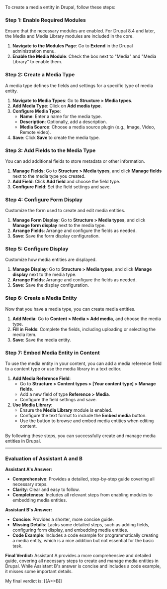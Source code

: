 
To create a media entity in Drupal, follow these steps:

### Step 1: Enable Required Modules
Ensure that the necessary modules are enabled. For Drupal 8.4 and later, the Media and Media Library modules are included in the core.

1. **Navigate to the Modules Page**: Go to **Extend** in the Drupal administration menu.
2. **Enable the Media Module**: Check the box next to "Media" and "Media Library" to enable them.

### Step 2: Create a Media Type
A media type defines the fields and settings for a specific type of media entity.

1. **Navigate to Media Types**: Go to **Structure > Media types**.
2. **Add Media Type**: Click on **Add media type**.
3. **Configure Media Type**:
   - **Name**: Enter a name for the media type.
   - **Description**: Optionally, add a description.
   - **Media Source**: Choose a media source plugin (e.g., Image, Video, Remote video).
4. **Save**: Click **Save** to create the media type.

### Step 3: Add Fields to the Media Type
You can add additional fields to store metadata or other information.

1. **Manage Fields**: Go to **Structure > Media types**, and click **Manage fields** next to the media type you created.
2. **Add Field**: Click **Add field** and choose the field type.
3. **Configure Field**: Set the field settings and save.

### Step 4: Configure Form Display
Customize the form used to create and edit media entities.

1. **Manage Form Display**: Go to **Structure > Media types**, and click **Manage form display** next to the media type.
2. **Arrange Fields**: Arrange and configure the fields as needed.
3. **Save**: Save the form display configuration.

### Step 5: Configure Display
Customize how media entities are displayed.

1. **Manage Display**: Go to **Structure > Media types**, and click **Manage display** next to the media type.
2. **Arrange Fields**: Arrange and configure the fields as needed.
3. **Save**: Save the display configuration.

### Step 6: Create a Media Entity
Now that you have a media type, you can create media entities.

1. **Add Media**: Go to **Content > Media > Add media**, and choose the media type.
2. **Fill in Fields**: Complete the fields, including uploading or selecting the media item.
3. **Save**: Save the media entity.

### Step 7: Embed Media Entity in Content
To use the media entity in your content, you can add a media reference field to a content type or use the media library in a text editor.

1. **Add Media Reference Field**:
   - Go to **Structure > Content types > [Your content type] > Manage fields**.
   - Add a new field of type **Reference > Media**.
   - Configure the field settings and save.
2. **Use Media Library**:
   - Ensure the **Media Library** module is enabled.
   - Configure the text format to include the **Embed media** button.
   - Use the button to browse and embed media entities when editing content.

By following these steps, you can successfully create and manage media entities in Drupal.

---

### Evaluation of Assistant A and B

**Assistant A's Answer:**
- **Comprehensive**: Provides a detailed, step-by-step guide covering all necessary steps.
- **Clarity**: Clear and easy to follow.
- **Completeness**: Includes all relevant steps from enabling modules to embedding media entities.

**Assistant B's Answer:**
- **Concise**: Provides a shorter, more concise guide.
- **Missing Details**: Lacks some detailed steps, such as adding fields, configuring form display, and embedding media entities.
- **Code Example**: Includes a code example for programmatically creating a media entity, which is a nice addition but not essential for the basic task.

**Final Verdict:**
Assistant A provides a more comprehensive and detailed guide, covering all necessary steps to create and manage media entities in Drupal. While Assistant B's answer is concise and includes a code example, it misses some important details.

My final verdict is: [[A>>B]]